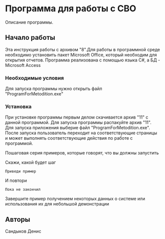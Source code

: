 ﻿#  Программа для работы с СВО
Описание программы. 




## Начало работы 


Эта инструкция работы с архивом "8".Для работы в программной среде необходимо установить пакет Microsoft Office, который необходим для открытия отчетов. 
Программа реализована с помощью языка С#, а БД - Microsoft Access



### Необходимые условия



Для запуска программы нужно открыть файл "ProgramForMetodition.exe"


### Установка 

При установке программы первым делом скачивается архив "11" с данной программой.
Для запуска программы распакуйте архив "11". 
Для запуска приложения выберие файл "ProgramForMetodition.exe".
После запуска пользователь переходит на соответствующие страницы и может выполнять соответствующие действия по работе с программой.



Пошаговая серия примеров, которые говорят, что вы должны запустить

Скажи, какой будет шаг

```
Приведи пример
```

И повтори

```
Пока не закончил
```

Завершите пример получением некоторых данных о системе или использования их для небольшой демонстрации




## Авторы


Сандыков Денис